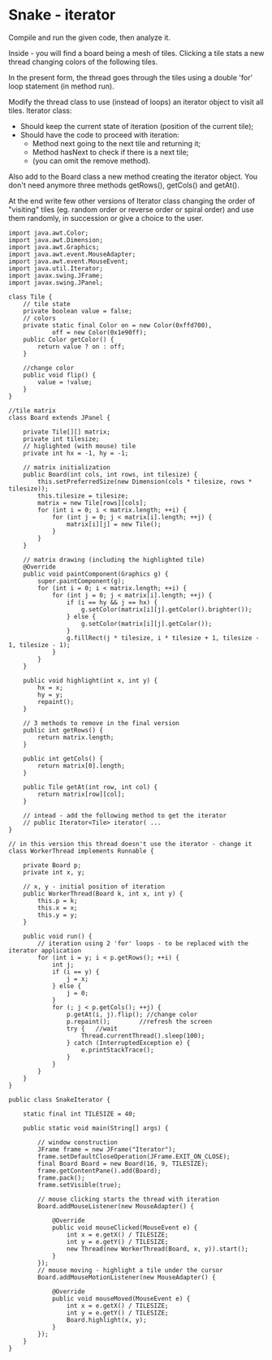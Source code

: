 # Snake - iterator

Compile and run the given code, then analyze it.

Inside - you will find a board being a mesh of tiles. Clicking a tile stats a new thread changing colors of the following tiles.

In the present form, the thread goes through the tiles using a double 'for' loop statement (in method run).

Modify the thread class to use (instead of loops) an iterator object to visit all tiles. Iterator class:

* Should keep the current state of iteration (position of the current tile);
* Should have the code to proceed with iteration:
  * Method next going to the next tile and returning it;
  * Method hasNext to check if there is a next tile;
  * (you can omit the remove method).

Also add to the Board class a new method creating the iterator object. You don't need anymore three methods getRows(), getCols() and getAt().

At the end write few other versions of Iterator class changing the order of "visiting" tiles (eg. random order or reverse order or spiral order) and use them randomly, in succession or give a choice to the user.

```
import java.awt.Color;
import java.awt.Dimension;
import java.awt.Graphics;
import java.awt.event.MouseAdapter;
import java.awt.event.MouseEvent;
import java.util.Iterator;
import javax.swing.JFrame;
import javax.swing.JPanel;

class Tile {
    // tile state
    private boolean value = false;
    // colors
    private static final Color on = new Color(0xffd700),
            off = new Color(0x1e90ff);
    public Color getColor() {
        return value ? on : off;
    }

    //change color
    public void flip() {
        value = !value;
    }
}

//tile matrix
class Board extends JPanel {

    private Tile[][] matrix;
    private int tilesize;
    // higlighted (with mouse) tile
    private int hx = -1, hy = -1;

    // matrix initialization
    public Board(int cols, int rows, int tilesize) {
        this.setPreferredSize(new Dimension(cols * tilesize, rows * tilesize));
        this.tilesize = tilesize;
        matrix = new Tile[rows][cols];
        for (int i = 0; i < matrix.length; ++i) {
            for (int j = 0; j < matrix[i].length; ++j) {
                matrix[i][j] = new Tile();
            }
        }
    }

    // matrix drawing (including the highlighted tile)
    @Override
    public void paintComponent(Graphics g) {
        super.paintComponent(g);
        for (int i = 0; i < matrix.length; ++i) {
            for (int j = 0; j < matrix[i].length; ++j) {
                if (i == hy && j == hx) {
                    g.setColor(matrix[i][j].getColor().brighter());
                } else {
                    g.setColor(matrix[i][j].getColor());
                }
                g.fillRect(j * tilesize, i * tilesize + 1, tilesize - 1, tilesize - 1);
            }
        }
    }

    public void highlight(int x, int y) {
        hx = x;
        hy = y;
        repaint();
    }

    // 3 methods to remove in the final version
    public int getRows() {
        return matrix.length;
    }

    public int getCols() {
        return matrix[0].length;
    }

    public Tile getAt(int row, int col) {
        return matrix[row][col];
    }

    // intead - add the following method to get the iterator
    // public Iterator<Tile> iterator( ...
}

// in this version this thread doesn't use the iterator - change it
class WorkerThread implements Runnable {

    private Board p;
    private int x, y;

    // x, y - initial position of iteration
    public WorkerThread(Board k, int x, int y) {
        this.p = k;
        this.x = x;
        this.y = y;
    }

    public void run() {
        // iteration using 2 'for' loops - to be replaced with the iterator application
        for (int i = y; i < p.getRows(); ++i) {
            int j;
            if (i == y) {
                j = x;
            } else {
                j = 0;
            }
            for (; j < p.getCols(); ++j) {
                p.getAt(i, j).flip(); //change color
                p.repaint();		//refresh the screen
                try {	//wait
                    Thread.currentThread().sleep(100);
                } catch (InterruptedException e) {
                    e.printStackTrace();
                }
            }
        }
    }
}

public class SnakeIterator {

    static final int TILESIZE = 40;

    public static void main(String[] args) {

        // window construction
        JFrame frame = new JFrame("Iterator");
        frame.setDefaultCloseOperation(JFrame.EXIT_ON_CLOSE);
        final Board Board = new Board(16, 9, TILESIZE);
        frame.getContentPane().add(Board);
        frame.pack();
        frame.setVisible(true);

        // mouse clicking starts the thread with iteration
        Board.addMouseListener(new MouseAdapter() {

            @Override
            public void mouseClicked(MouseEvent e) {
                int x = e.getX() / TILESIZE;
                int y = e.getY() / TILESIZE;
                new Thread(new WorkerThread(Board, x, y)).start();
            }
        });
        // mouse moving - highlight a tile under the cursor
        Board.addMouseMotionListener(new MouseAdapter() {

            @Override
            public void mouseMoved(MouseEvent e) {
                int x = e.getX() / TILESIZE;
                int y = e.getY() / TILESIZE;
                Board.highlight(x, y);
            }
        });
    }
}
```